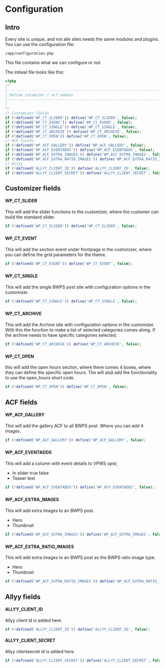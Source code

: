 # Configuration
<!-- panels:start -->

<!-- div:title-panel -->
## Intro
Every site is unique, and not alle sites needs the same  modules and plugins. You can use the configuration file: 
```
/app/configuration.php
```
This file contains what we can configure or not. 

The initaial file looks like this:
```php
<?php
/*
|--------------------------------------------------------------------------
| Define cutomizer / acf addons
|--------------------------------------------------------------------------
|
*/
// Customizer fields
if (!defined('WP_CT_SLIDER')) define('WP_CT_SLIDER', false);
if (!defined('WP_CT_EVENT')) define('WP_CT_EVENT', false);
if (!defined('WP_CT_SINGLE')) define('WP_CT_SINGLE', false);
if (!defined('WP_CT_ARCHIVE')) define('WP_CT_ARCHIVE', false);
if (!defined('WP_CT_OPEN')) define('WP_CT_OPEN', false);
// ACF fields 
if (!defined('WP_ACF_GALLERY')) define('WP_ACF_GALLERY', false);
if (!defined('WP_ACF_EVENTADDS')) define('WP_ACF_EVENTADDS', false);
if (!defined('WP_ACF_EXTRA_IMAGES')) define('WP_ACF_EXTRA_IMAGES', false);
if (!defined('WP_ACF_EXTRA_RATIO_IMAGES')) define('WP_ACF_EXTRA_RATIO_IMAGES', false);
// Allyy
if (!defined('ALLYY_CLIENT_ID')) define('ALLYY_CLIENT_ID', false);
if (!defined('ALLYY_CLIENT_SECRET')) define('ALLYY_CLIENT_SECRET', false);
```

<!-- div:title-panel -->
## Customizer fields
<!-- div:left-panel -->
#### WP_CT_SLIDER
This will add the slider functions to the customizer, where the customer can build the standard slider. 
<!-- div:right-panel -->
```php
if (!defined('WP_CT_SLIDER')) define('WP_CT_SLIDER', false);
```

<!-- div:title-panel -->
##### 
<!-- div:left-panel -->
#### WP_CT_EVENT
This will add the section event under frontpage in the customizer, where you can define the grid parameters for the theme.
<!-- div:right-panel -->
```php
if (!defined('WP_CT_EVENT')) define('WP_CT_EVENT', false);
```

<!-- div:title-panel -->
##### 
<!-- div:left-panel -->
#### WP_CT_SINGLE
This will add the single BWPS post site with configuration options in the customizer.
<!-- div:right-panel -->
```php
if (!defined('WP_CT_SINGLE')) define('WP_CT_SINGLE', false);
```

<!-- div:title-panel -->
##### 
<!-- div:left-panel -->
#### WP_CT_ARCHIVE
This will add the Archive site with configuration options in the customizer. With this the function to make a list of selected categories comes along. If the archive needs to have specific categories selected.
<!-- div:right-panel -->
```php
if (!defined('WP_CT_ARCHIVE')) define('WP_CT_ARCHIVE', false);
```

<!-- div:title-panel -->
##### 
<!-- div:left-panel -->
#### WP_CT_OPEN
this will add the open hours section, where there comes 4 boxes, where they can define the specific open hours. The will alså add the functioniality to use the open_hours short code.
<!-- div:right-panel -->
```php
if (!defined('WP_CT_OPEN')) define('WP_CT_OPEN', false);
```


<!-- div:title-panel -->
## ACF fields
<!-- div:left-panel -->
#### WP_ACF_GALLERY
This will add the gallery ACF to all BWPS post. Where you can add 4 images.
<!-- div:right-panel -->
```php
if (!defined('WP_ACF_GALLERY')) define('WP_ACF_GALLERY', false);
```


<!-- div:title-panel -->
##### 
<!-- div:left-panel -->
#### WP_ACF_EVENTADDS
This will add a column with event details to VPWS opst;
- In slider true false
- Teaser text
<!-- div:right-panel -->
```php
if (!defined('WP_ACF_EVENTADDS')) define('WP_ACF_EVENTADDS', false);
```

<!-- div:title-panel -->
##### 
<!-- div:left-panel -->
#### WP_ACF_EXTRA_IMAGES
This will add extra images to an BWPS post. 
- Hero 
- Thumbnail
<!-- div:right-panel -->
```php
if (!defined('WP_ACF_EXTRA_IMAGES')) define('WP_ACF_EXTRA_IMAGES', false);
```

<!-- div:title-panel -->
##### 
<!-- div:left-panel -->
#### WP_ACF_EXTRA_RATIO_IMAGES
This will add extra images to an BWPS post as the BWPS ratio image type. 
- Hero 
- Thumbnail
<!-- div:right-panel -->
```php
if (!defined('WP_ACF_EXTRA_RATIO_IMAGES')) define('WP_ACF_EXTRA_RATIO_IMAGES', false);
```

<!-- div:title-panel -->
## Allyy fields
<!-- div:left-panel -->
#### ALLYY_CLIENT_ID
Allyy client id is added here.
<!-- div:right-panel -->
```php
if (!defined('ALLYY_CLIENT_ID')) define('ALLYY_CLIENT_ID', false);
```

<!-- div:left-panel -->
#### ALLYY_CLIENT_SECRET
Allyy clientsecret id is added here.
<!-- div:right-panel -->
```php
if (!defined('ALLYY_CLIENT_SECRET')) define('ALLYY_CLIENT_SECRET', false);
```


<!-- panels:end -->
